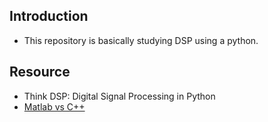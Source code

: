 ## Introduction
* This repository is basically studying DSP using a python.

## Resource
* Think DSP: Digital Signal Processing in Python
* [Matlab vs C++](https://dsp.stackexchange.com/questions/79209/how-can-i-work-on-dsp-using-c-c)
